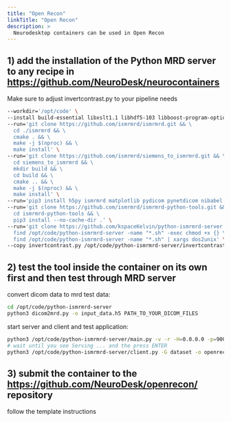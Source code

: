 ```yaml
---
title: "Open Recon"
linkTitle: "Open Recon"
description: >
  Neurodesktop containers can be used in Open Recon
---
```


## 1) add the installation of the Python MRD server to any recipe in https://github.com/NeuroDesk/neurocontainers
Make sure to adjust invertcontrast.py to your pipeline needs
```bash
--workdir='/opt/code' \
--install build-essential libxslt1.1 libhdf5-103 libboost-program-options1.74.0 libpugixml1v5 vim dos2unix git cmake g++ libhdf5-dev libxml2-dev libxslt1-dev libboost-all-dev libfftw3-dev libpugixml-dev \
--run='git clone https://github.com/ismrmrd/ismrmrd.git && \
  cd ./ismrmrd && \
  cmake . && \
  make -j $(nproc) && \
  make install' \
--run='git clone https://github.com/ismrmrd/siemens_to_ismrmrd.git && \
  cd siemens_to_ismrmrd && \
  mkdir build && \
  cd build && \
  cmake .. && \
  make -j $(nproc) && \
  make install' \
--run='pip3 install h5py ismrmrd matplotlib pydicom pynetdicom nibabel' \
--run='git clone https://github.com/ismrmrd/ismrmrd-python-tools.git && \
  cd ismrmrd-python-tools && \
  pip3 install --no-cache-dir .' \
--run='git clone https://github.com/kspaceKelvin/python-ismrmrd-server && \
  find /opt/code/python-ismrmrd-server -name "*.sh" -exec chmod +x {} \; && \
  find /opt/code/python-ismrmrd-server -name "*.sh" | xargs dos2unix' \
--copy invertcontrast.py /opt/code/python-ismrmrd-server/invertcontrast.py \
```

## 2) test the tool inside the container on its own first and then test through MRD server 
convert dicom data to mrd test data:
```bash
cd /opt/code/python-ismrmrd-server
python3 dicom2mrd.py -o input_data.h5 PATH_TO_YOUR_DICOM_FILES
```

start server and client and test application:
```bash
python3 /opt/code/python-ismrmrd-server/main.py -v -r -H=0.0.0.0 -p=9002 -s -S=/tmp/share/saved_data &
# wait until you see Serving ... and the press ENTER
python3 /opt/code/python-ismrmrd-server/client.py -G dataset -o openrecon_output.h5 input_data.h5
```

## 3) submit the container to the https://github.com/NeuroDesk/openrecon/ repository
follow the template instructions
